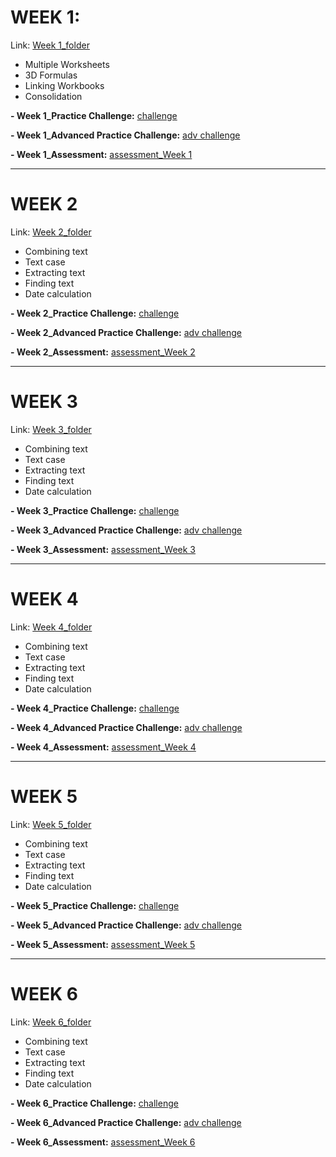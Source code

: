 # WEEK 1: 
Link: [Week 1_folder](https://github.com/amy941/MacQuarie_Excel_Intermediate-I/tree/main/20250218_Week%201)
- Multiple Worksheets
- 3D Formulas
- Linking Workbooks
- Consolidation
  
**- Week 1_Practice Challenge:** [challenge](https://github.com/amy941/MacQuarie_Excel_Intermediate-I/blob/main/20250218_Week%201/W1_PracticeChallenge_HeadOffice.xlsx)

**- Week 1_Advanced Practice Challenge:** [adv challenge](https://github.com/amy941/MacQuarie_Excel_Intermediate-I/blob/main/20250218_Week%201/W1_AdvPracticeChallenge.xlsx)

**- Week 1_Assessment:** [assessment_Week 1](https://github.com/amy941/MacQuarie_Excel_Intermediate-I/tree/main/20250218_Week%201/assessment)

---

# WEEK 2
Link: [Week 2_folder]()
- Combining text
- Text case
- Extracting text
- Finding text
- Date calculation
  
**- Week 2_Practice Challenge:** [challenge]()

**- Week 2_Advanced Practice Challenge:** [adv challenge]()

**- Week 2_Assessment:** [assessment_Week 2]()

---

# WEEK 3
Link: [Week 3_folder]()
- Combining text
- Text case
- Extracting text
- Finding text
- Date calculation
  
**- Week 3_Practice Challenge:** [challenge]()

**- Week 3_Advanced Practice Challenge:** [adv challenge]()

**- Week 3_Assessment:** [assessment_Week 3]()

---

# WEEK 4
Link: [Week 4_folder]()
- Combining text
- Text case
- Extracting text
- Finding text
- Date calculation
  
**- Week 4_Practice Challenge:** [challenge]()

**- Week 4_Advanced Practice Challenge:** [adv challenge]()

**- Week 4_Assessment:** [assessment_Week 4]()

---

# WEEK 5
Link: [Week 5_folder]()
- Combining text
- Text case
- Extracting text
- Finding text
- Date calculation
  
**- Week 5_Practice Challenge:** [challenge]()

**- Week 5_Advanced Practice Challenge:** [adv challenge]()

**- Week 5_Assessment:** [assessment_Week 5]()

---

# WEEK 6
Link: [Week 6_folder]()
- Combining text
- Text case
- Extracting text
- Finding text
- Date calculation
  
**- Week 6_Practice Challenge:** [challenge]()

**- Week 6_Advanced Practice Challenge:** [adv challenge]()

**- Week 6_Assessment:** [assessment_Week 6]()








